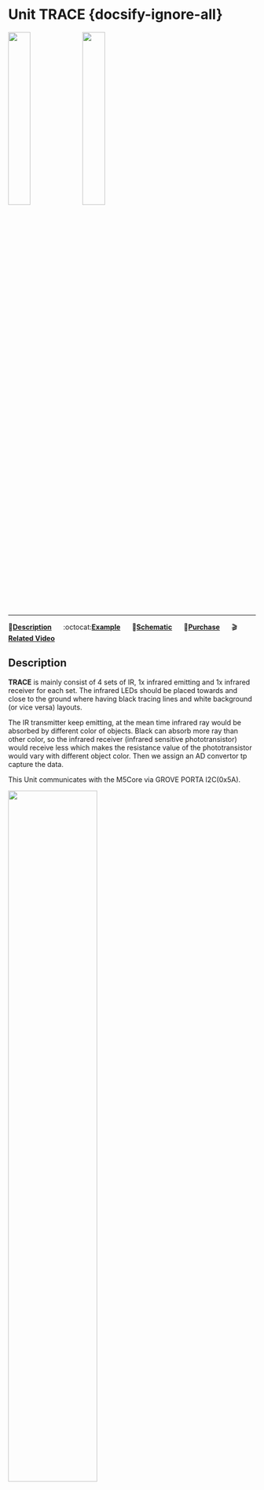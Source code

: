 # Unit TRACE {docsify-ignore-all}

<img src="assets/img/product_pics/unit/unit_trace_01.png" width="30%" height="30%"><img src="assets/img/product_pics/unit/unit_trace_02.png" width="30%" height="30%">

***

:memo:**[Description](#Description)**&nbsp;&nbsp;&nbsp;&nbsp;&nbsp;&nbsp;:octocat:**[Example](#Example)**&nbsp;&nbsp;&nbsp;&nbsp;&nbsp;&nbsp;:electric_plug:**[Schematic](#Schematic)**&nbsp;&nbsp;&nbsp;&nbsp;&nbsp;&nbsp;🛒**[Purchase](https://www.aliexpress.com/store/product/M5Stack-New-TRACE-Board-for-Lidar-Bot-Mini-Car-M5BALA-Balance-Car-with-MEGA328-4-IR/3226069_32974626338.html?spm=a2g1y.12024536.productList_5885013.subject_0)**&nbsp;&nbsp;&nbsp;&nbsp;&nbsp;&nbsp;:clapper:**[Related Video](#Related-Video)**

## Description

**TRACE** is mainly consist of 4 sets of IR, 1x infrared emitting and 1x infrared receiver for each set. The infrared LEDs should be placed towards and close to the ground where having black tracing lines and white background (or vice versa) layouts.

The IR transmitter keep emitting, at the mean time infrared ray would be absorbed by different color of objects. Black can absorb more ray than other color, so the infrared receiver (infrared sensitive phototransistor) would receive less which makes the resistance value of the phototransistor would vary with different object color. Then we assign an AD convertor tp capture the data.

This Unit communicates with the M5Core via GROVE PORTA I2C(0x5A).

<img src="assets/img/product_pics/unit/unit_trace_03.png" width="60%" height="60%">

## Product Features

- operation range: The reflecting surface is less than 11mm from the photoelectric surface
- Program Platform: Arduino, UIFlow(Blockly,Python)
- Two Lego-compatible holes

## Include

- 1x TRACE Unit
- 1x Grove Cable

## Application

- Self-tracing robot

## Related Link

- **[Offical Video](https://www.youtube.com/channel/UCozgFVglWYQXbvTmGyS739w)**

- **[Forum](http://forum.m5stack.com/)**

- **[TRACE Firmeare](https://github.com/m5stack/M5-ProductExampleCodes/tree/master/Unit/TRACE/firmware_328p)**


## EasyLoader

>1.EasyLoader is a simple and fast program burner, and each product page has a product-related case program for EasyLoader.
[Click here to download](https://m5stack.oss-cn-shenzhen.aliyuncs.com/EasyLoader/Unit/EasyLoader_TRACE.exe)

>2.After downloading the software, double-click to run the application, connect the M5 device to the computer via the data cable, select the port parameters, and click **"Burn"** to start burning.

!>3.The CP210X (USB driver) needs to be installed before the EasyLoader is burned. [Click here to view the driver installation tutorial](en/related_documents/establish_serial_connection)

## Example

### 1. Arduino IDE

*The code below is incomplete. To get complete code, please click [here](https://github.com/m5stack/M5-ProductExampleCodes/tree/master/Unit/TRACE/Arduino)。*

```arduino
#include <M5Stack.h>
#include "Wire.h"

#define TRACE_ADDR 0x5a

// declaration
#define VALUE_SPLIT
uint8_t value;
int SensorArray[4] = {0};

// initialization
m5.begin();
Serial.begin(115200);
Wire.begin();


// read data
Wire.beginTransmission(TRACE_ADDR);
Wire.write(0x00);
Wire.endTransmission();
Wire.requestFrom(TRACE_ADDR,1);
while(Wire.available()){
    value = Wire.read();
}
SensorArray[3] = (value&0x08)>>3;
SensorArray[2] = (value&0x04)>>2;
SensorArray[1] = (value&0x02)>>1;
SensorArray[0] = (value&0x01)>>0;
```

<img src="assets/img/product_pics/unit/unit_trace_04.png">

### 2. UIFlow

*To get complete code, please click [here](https://github.com/m5stack/M5-ProductExampleCodes/tree/master/Unit/TRACE/UIFlow)。*

<img src="assets/img/product_pics/unit/unit_example/TRACE/example_unit_trace_01.png">

## Schematic

<img src="assets/img/product_pics/unit/trace_sch.png">

### PinMap

<table>
 <tr><td>M5Core(GROVE A)</td><td>GPIO22</td><td>GPIO21</td><td>5V</td><td>GND</td></tr>
 <tr><td>TRACE Unit</td><td>SCL</td><td>SDA</td><td>5V</td><td>GND</td></tr>
</table>

## Related Video

**TRACE Case**

<video width="500" height="315" controls>
    <source src="https://m5stack.oss-cn-shenzhen.aliyuncs.com/video/Blog/Twitch201901/lidarbot.mp4" type="video/mp4">
</video>
